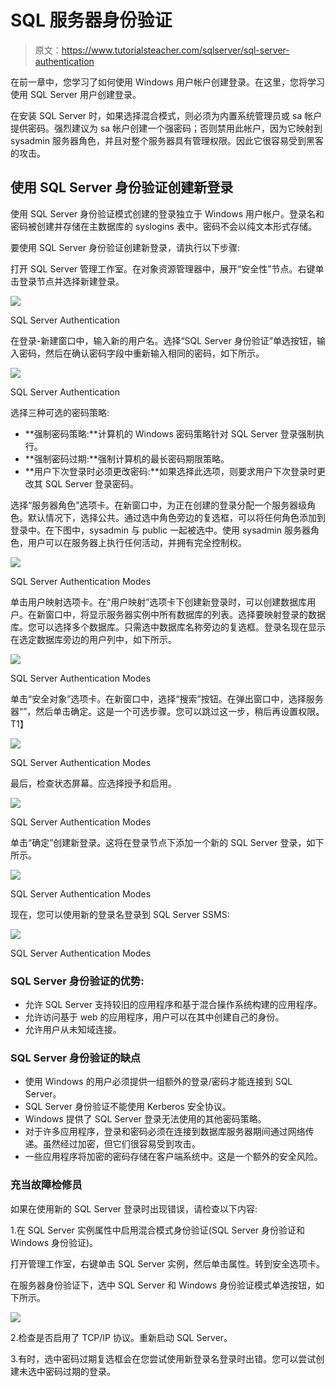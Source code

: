 # SQL 服务器身份验证

> 原文：<https://www.tutorialsteacher.com/sqlserver/sql-server-authentication>

在前一章中，您学习了如何使用 Windows 用户帐户创建登录。在这里，您将学习使用 SQL Server 用户创建登录。

在安装 SQL Server 时，如果选择混合模式，则必须为内置系统管理员或 sa 帐户提供密码。强烈建议为 sa 帐户创建一个强密码；否则禁用此帐户，因为它映射到 sysadmin 服务器角色，并且对整个服务器具有管理权限。因此它很容易受到黑客的攻击。

## 使用 SQL Server 身份验证创建新登录

使用 SQL Server 身份验证模式创建的登录独立于 Windows 用户帐户。登录名和密码被创建并存储在主数据库的 syslogins 表中。密码不会以纯文本形式存储。

要使用 SQL Server 身份验证创建新登录，请执行以下步骤:

打开 SQL Server 管理工作室。在对象资源管理器中，展开“安全性”节点。右键单击登录节点并选择新建登录。

[![](img/96e530f76a02b6dd81c2756b7a1a6592.png)](../../Content/images/sqlserver/authentication2.png)

SQL Server Authentication



在登录-新建窗口中，输入新的用户名。选择“SQL Server 身份验证”单选按钮，输入密码，然后在确认密码字段中重新输入相同的密码，如下所示。

[![](img/40ce1c160b2d43006dc10232f7ca0084.png)](../../Content/images/sqlserver/authentication9.png)

SQL Server Authentication



选择三种可选的密码策略:

*   **强制密码策略:**计算机的 Windows 密码策略针对 SQL Server 登录强制执行。
*   **强制密码过期:**强制计算机的最长密码期限策略。
*   **用户下次登录时必须更改密码:**如果选择此选项，则要求用户下次登录时更改其 SQL Server 登录密码。

选择“服务器角色”选项卡。在新窗口中，为正在创建的登录分配一个服务器级角色。默认情况下，选择公共。通过选中角色旁边的复选框，可以将任何角色添加到登录中。在下图中，sysadmin 与 public 一起被选中。使用 sysadmin 服务器角色，用户可以在服务器上执行任何活动，并拥有完全控制权。

[![](img/f91c181412ab4e39c423b85edd728571.png)](../../Content/images/sqlserver/authentication10.png)

SQL Server Authentication Modes



单击用户映射选项卡。在“用户映射”选项卡下创建新登录时，可以创建数据库用户。在新窗口中，将显示服务器实例中所有数据库的列表。选择要映射登录的数据库。您可以选择多个数据库。只需选中数据库名称旁边的复选框。登录名现在显示在选定数据库旁边的用户列中，如下所示。

[![](img/5e7e3f3f5579dafe6b337b4244d2f2f8.png)](../../Content/images/sqlserver/authentication11.png)

SQL Server Authentication Modes



单击“安全对象”选项卡。在新窗口中，选择“搜索”按钮。在弹出窗口中，选择服务器“<your server="" name="">”，然后单击确定。这是一个可选步骤。您可以跳过这一步，稍后再设置权限。 T1】</your>

[![](img/fde7382591ec7d6554322292bad8a13a.png)](../../Content/images/sqlserver/authentication14.png)

SQL Server Authentication Modes



最后，检查状态屏幕。应选择授予和启用。

[![](img/fd164d8b4c81aa5e13f8aab03863a289.png)](../../Content/images/sqlserver/authentication15.png)

SQL Server Authentication Modes



单击“确定”创建新登录。这将在登录节点下添加一个新的 SQL Server 登录，如下所示。

[![](img/7c3a4df98806113819e373fecf6644eb.png)](../../Content/images/sqlserver/authentication12.png)

SQL Server Authentication Modes



现在，您可以使用新的登录名登录到 SQL Server SSMS:

[![](img/13c964141a573fee0df0e0d767d6fd9e.png)](../../Content/images/sqlserver/authentication13.png)

SQL Server Authentication Modes



### SQL Server 身份验证的优势:

*   允许 SQL Server 支持较旧的应用程序和基于混合操作系统构建的应用程序。
*   允许访问基于 web 的应用程序，用户可以在其中创建自己的身份。
*   允许用户从未知域连接。

### SQL Server 身份验证的缺点

*   使用 Windows 的用户必须提供一组额外的登录/密码才能连接到 SQL Server。
*   SQL Server 身份验证不能使用 Kerberos 安全协议。
*   Windows 提供了 SQL Server 登录无法使用的其他密码策略。
*   对于许多应用程序，登录和密码必须在连接到数据库服务器期间通过网络传递。虽然经过加密，但它们很容易受到攻击。
*   一些应用程序将加密的密码存储在客户端系统中。这是一个额外的安全风险。

### 充当故障检修员

如果在使用新的 SQL Server 登录时出现错误，请检查以下内容:

1.在 SQL Server 实例属性中启用混合模式身份验证(SQL Server 身份验证和 Windows 身份验证)。

打开管理工作室，右键单击 SQL Server 实例，然后单击属性。转到安全选项卡。

在服务器身份验证下，选中 SQL Server 和 Windows 身份验证模式单选按钮，如下所示。

[![](img/f27284bb84a07920432d0f200eee08a7.png)](../../Content/images/sqlserver/authentication16.png)

2.检查是否启用了 TCP/IP 协议。重新启动 SQL Server。

3.有时，选中密码过期复选框会在您尝试使用新登录名登录时出错。您可以尝试创建未选中密码过期的登录。
